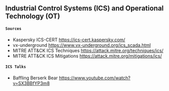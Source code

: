 ## Industrial Control Systems (ICS) and Operational Technology (OT)

#### `Sources`
- Kaspersky ICS-CERT https://ics-cert.kaspersky.com/
- vx-underground https://www.vx-underground.org/ics_scada.html
- MITRE ATT&CK ICS Techniques https://attack.mitre.org/techniques/ics/
- MITRE ATT&CK ICS Mitigations https://attack.mitre.org/mitigations/ics/

#### `ICS Talks`
- Baffling Berserk Bear https://www.youtube.com/watch?v=SX3BBfYP3m8
